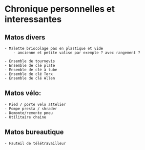 # Chronique personnelles et interessantes

## Matos divers

    - Malette briocolage pas en plastique et vide
        - ancienne et petite valise par exemple ? avec rangement ?
    
    - Ensemble de tournevis
    - Ensemble de clé plate
    - Ensemble de clé à tube
    - Ensemble de clé Torx
    - Ensemble de clé Allen

## Matos vélo:

    - Pied / porte velo attelier
    - Pompe presta / shrader
    - Demonte/remonte pneu
    - Utilitaire chaine
    
## Matos bureautique

    - Fauteil de télétravailleur
    

